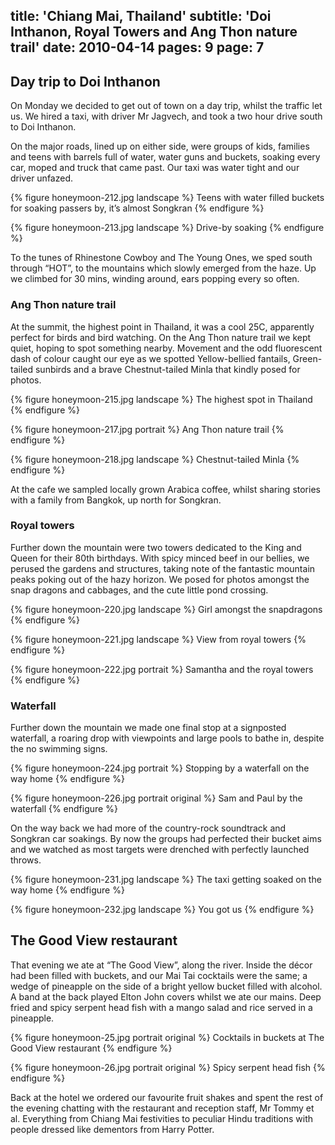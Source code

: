 title: 'Chiang Mai, Thailand'
subtitle: 'Doi Inthanon, Royal Towers and Ang Thon nature trail'
date: 2010-04-14
pages: 9
page: 7
---

## Day trip to Doi Inthanon

On Monday we decided to get out of town on a day trip, whilst the traffic let us. We hired a taxi, with driver Mr Jagvech, and took a two hour drive south to Doi Inthanon.

On the major roads, lined up on either side, were groups of kids, families and teens with barrels full of water, water guns and buckets, soaking every car, moped and truck that came past. Our taxi was water tight and our driver unfazed.

{% figure honeymoon-212.jpg landscape %}
Teens with water filled buckets for soaking passers by, it’s almost Songkran
{% endfigure %}

{% figure honeymoon-213.jpg landscape %}
Drive-by soaking
{% endfigure %}

To the tunes of Rhinestone Cowboy and The Young Ones, we sped south through “HOT”, to the mountains which slowly emerged from the haze. Up we climbed for 30 mins, winding around, ears popping every so often.

### Ang Thon nature trail

At the summit, the highest point in Thailand, it was a cool 25C, apparently perfect for birds and bird watching. On the Ang Thon nature trail we kept quiet, hoping to spot something nearby. Movement and the odd fluorescent dash of colour caught our eye as we spotted Yellow-bellied fantails, Green-tailed sunbirds and a brave Chestnut-tailed Minla that kindly posed for photos.

{% figure honeymoon-215.jpg landscape %}
The highest spot in Thailand
{% endfigure %}

{% figure honeymoon-217.jpg portrait %}
Ang Thon nature trail
{% endfigure %}

{% figure honeymoon-218.jpg landscape %}
Chestnut-tailed Minla
{% endfigure %}

At the cafe we sampled locally grown Arabica coffee, whilst sharing stories with a family from Bangkok, up north for Songkran.

### Royal towers

Further down the mountain were two towers dedicated to the King and Queen for their 80th birthdays. With spicy minced beef in our bellies, we perused the gardens and structures, taking note of the fantastic mountain peaks poking out of the hazy horizon. We posed for photos amongst the snap dragons and cabbages, and the cute little pond crossing.

{% figure honeymoon-220.jpg landscape %}
Girl amongst the snapdragons
{% endfigure %}

{% figure honeymoon-221.jpg landscape %}
View from royal towers
{% endfigure %}

{% figure honeymoon-222.jpg portrait %}
Samantha and the royal towers
{% endfigure %}

### Waterfall

Further down the mountain we made one final stop at a signposted waterfall, a roaring drop with viewpoints and large pools to bathe in, despite the no swimming signs.

{% figure honeymoon-224.jpg portrait %}
Stopping by a waterfall on the way home
{% endfigure %}

{% figure honeymoon-226.jpg portrait original %}
Sam and Paul by the waterfall
{% endfigure %}

On the way back we had more of the country-rock soundtrack and Songkran car soakings. By now the groups had perfected their bucket aims and we watched as most targets were drenched with perfectly launched throws.

{% figure honeymoon-231.jpg landscape %}
The taxi getting soaked on the way home
{% endfigure %}

{% figure honeymoon-232.jpg landscape %}
You got us
{% endfigure %}

## The Good View restaurant

That evening we ate at “The Good View”, along the river. Inside the décor had been filled with buckets, and our Mai Tai cocktails were the same; a wedge of pineapple on the side of a bright yellow bucket filled with alcohol. A band at the back played Elton John covers whilst we ate our mains. Deep fried and spicy serpent head fish with a mango salad and rice served in a pineapple.

{% figure honeymoon-25.jpg portrait original %}
Cocktails in buckets at The Good View restaurant
{% endfigure %}

{% figure honeymoon-26.jpg portrait original %}
Spicy serpent head fish
{% endfigure %}

Back at the hotel we ordered our favourite fruit shakes and spent the rest of the evening chatting with the restaurant and reception staff, Mr Tommy et al. Everything from Chiang Mai festivities to peculiar Hindu traditions with people dressed like dementors from Harry Potter.

